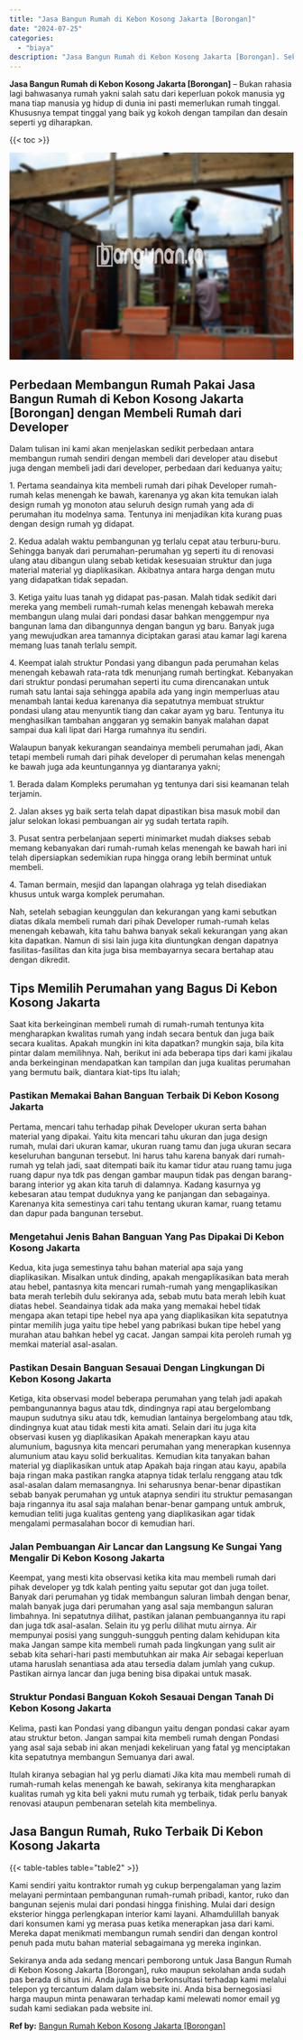 ```yaml
---
title: "Jasa Bangun Rumah di Kebon Kosong Jakarta [Borongan]"
date: "2024-07-25"
categories: 
  - "biaya"
description: "Jasa Bangun Rumah di Kebon Kosong Jakarta [Borongan]. Sekiranya anda ada sedang mencari pemborong untuk Jasa Bangun Rumah di Kebon Kosong Jakarta [Borongan..."
---
```


**Jasa Bangun Rumah di Kebon Kosong Jakarta \[Borongan\]** – Bukan rahasia lagi bahwasanya rumah yakni salah satu dari keperluan pokok manusia yg mana tiap manusia yg hidup di dunia ini pasti memerlukan rumah tinggal. Khususnya tempat tinggal yang baik yg kokoh dengan tampilan dan desain seperti yg diharapkan.

{{< toc >}}

![Jasa Bangun Rumah di Kebon Kosong Jakarta [Borongan]](/images/borong-bangunan-05.png)

## Perbedaan Membangun Rumah Pakai Jasa Bangun Rumah di Kebon Kosong Jakarta \[Borongan\] dengan Membeli Rumah dari Developer

Dalam tulisan ini kami akan menjelaskan sedikit perbedaan antara membangun rumah sendiri dengan membeli dari developer atau disebut juga dengan membeli jadi dari developer, perbedaan dari keduanya yaitu;

1\. Pertama seandainya kita membeli rumah dari pihak Developer rumah-rumah kelas menengah ke bawah, karenanya yg akan kita temukan ialah design rumah yg monoton atau seluruh design rumah yang ada di perumahan itu modelnya sama. Tentunya ini menjadikan kita kurang puas dengan design rumah yg didapat.

2\. Kedua adalah waktu pembangunan yg terlalu cepat atau terburu-buru. Sehingga banyak dari perumahan-perumahan yg seperti itu di renovasi ulang atau dibangun ulang sebab ketidak kesesuaian struktur dan juga material material yg diaplikasikan. Akibatnya antara harga dengan mutu yang didapatkan tidak sepadan.

3\. Ketiga yaitu luas tanah yg didapat pas-pasan. Malah tidak sedikit dari mereka yang membeli rumah-rumah kelas menengah kebawah mereka membangun ulang mulai dari pondasi dasar bahkan menggempur nya bangunan lama dan dibangunnya dengan bangun yg baru. Banyak juga yang mewujudkan area tamannya diciptakan garasi atau kamar lagi karena memang luas tanah terlalu sempit.

4\. Keempat ialah struktur Pondasi yang dibangun pada perumahan kelas menengah kebawah rata-rata tdk menunjang rumah bertingkat. Kebanyakan dari struktur pondasi perumahan seperti itu cuma direncanakan untuk rumah satu lantai saja sehingga apabila ada yang ingin memperluas atau menambah lantai kedua karenanya dia sepatutnya membuat struktur pondasi ulang atau menyuntik tiang dan cakar ayam yg baru. Tentunya itu menghasilkan tambahan anggaran yg semakin banyak malahan dapat sampai dua kali lipat dari Harga rumahnya itu sendiri.

Walaupun banyak kekurangan seandainya membeli perumahan jadi, Akan tetapi membeli rumah dari pihak developer di perumahan kelas menengah ke bawah juga ada keuntungannya yg diantaranya yakni;

1\. Berada dalam Kompleks perumahan yg tentunya dari sisi keamanan telah terjamin.

2\. Jalan akses yg baik serta telah dapat dipastikan bisa masuk mobil dan jalur selokan lokasi pembuangan air yg sudah tertata rapih.

3\. Pusat sentra perbelanjaan seperti minimarket mudah diakses sebab memang kebanyakan dari rumah-rumah kelas menengah ke bawah hari ini telah dipersiapkan sedemikian rupa hingga orang lebih berminat untuk membeli.

4\. Taman bermain, mesjid dan lapangan olahraga yg telah disediakan khusus untuk warga komplek perumahan.

Nah, setelah sebagian keunggulan dan kekurangan yang kami sebutkan diatas dikala membeli rumah dari pihak Developer rumah-rumah kelas menengah kebawah, kita tahu bahwa banyak sekali kekurangan yang akan kita dapatkan. Namun di sisi lain juga kita diuntungkan dengan dapatnya fasilitas-fasilitas dan kita juga bisa membayarnya secara bertahap atau dengan dikredit.

## Tips Memilih Perumahan yang Bagus Di Kebon Kosong Jakarta

Saat kita berkeinginan membeli rumah di rumah-rumah tentunya kita mengharapkan kwalitas rumah yang indah secara bentuk dan juga baik secara kualitas. Apakah mungkin ini kita dapatkan? mungkin saja, bila kita pintar dalam memilihnya. Nah, berikut ini ada beberapa tips dari kami jikalau anda berkeinginan mendapatkan kan tampilan dan juga kualitas perumahan yang bermutu baik, diantara kiat-tips Itu ialah;

### Pastikan Memakai Bahan Banguan Terbaik Di Kebon Kosong Jakarta

Pertama, mencari tahu terhadap pihak Developer ukuran serta bahan material yang dipakai. Yaitu kita mencari tahu ukuran dan juga design rumah, mulai dari ukuran kamar, ukuran ruang tamu dan juga ukuran secara keseluruhan bangunan tersebut. Ini harus tahu karena banyak dari rumah-rumah yg telah jadi, saat ditempati baik itu kamar tidur atau ruang tamu juga ruang dapur nya tdk pas dengan gambar maupun tidak pas dengan barang-barang interior yg akan kita taruh di dalamnya. Kadang kasurnya yg kebesaran atau tempat duduknya yang ke panjangan dan sebagainya. Karenanya kita semestinya cari tahu tentang ukuran kamar, ruang tetamu dan dapur pada bangunan tersebut.

### Mengetahui Jenis Bahan Banguan Yang Pas Dipakai Di Kebon Kosong Jakarta

Kedua, kita juga semestinya tahu bahan material apa saja yang diaplikasikan. Misalkan untuk dinding, apakah mengaplikasikan bata merah atau hebel, pantasnya kita mencari rumah-rumah yang mengaplikasikan bata merah terlebih dulu sekiranya ada, sebab mutu bata merah lebih kuat diatas hebel. Seandainya tidak ada maka yang memakai hebel tidak mengapa akan tetapi tipe hebel nya apa yang diaplikasikan kita sepatutnya pintar memilih juga yaitu tipe hebel yang pabrikasi bukan tipe hebel yang murahan atau bahkan hebel yg cacat. Jangan sampai kita peroleh rumah yg memkai material asal-asalan.

### Pastikan Desain Banguan Sesauai Dengan Lingkungan Di Kebon Kosong Jakarta

Ketiga, kita observasi model beberapa perumahan yang telah jadi apakah pembangunannya bagus atau tdk, dindingnya rapi atau bergelombang maupun sudutnya siku atau tdk, kemudian lantainya bergelombang atau tdk, dindingnya kuat atau tidak mesti kita amati. Selain dari itu juga kita observasi kusen yg diaplikasikan Apakah menerapkan kayu atau alumunium, bagusnya kita mencari perumahan yang menerapkan kusennya alumunium atau kayu solid berkualitas. Kemudian kita tanyakan bahan material yg diaplikasikan untuk atap Apakah baja ringan atau kayu, apabila baja ringan maka pastikan rangka atapnya tidak terlalu renggang atau tdk asal-asalan dalam memasangnya. Ini seharusnya benar-benar dipastikan sebab banyak perumahan yg untuk atapnya sendiri itu struktur pemasangan baja ringannya itu asal saja malahan benar-benar gampang untuk ambruk, kemudian teliti juga kualitas genteng yang diaplikasikan agar tidak mengalami permasalahan bocor di kemudian hari.

### Jalan Pembuangan Air Lancar dan Langsung Ke Sungai Yang Mengalir Di Kebon Kosong Jakarta

Keempat, yang mesti kita observasi ketika kita mau membeli rumah dari pihak developer yg tdk kalah penting yaitu seputar got dan juga toilet. Banyak dari perumahan yg tidak membangun saluran limbah dengan benar, malah banyak juga dari perumahan yang asal saja membangun saluran limbahnya. Ini sepatutnya dilihat, pastikan jalanan pembuangannya itu rapi dan juga tdk asal-asalan. Selain itu yg perlu dilihat mutu airnya. Air mempunyai posisi yang sungguh-sungguh penting dalam kehidupan kita maka Jangan sampe kita membeli rumah pada lingkungan yang sulit air sebab kita sehari-hari pasti membutuhkan air maka Air sebagai keperluan utama haruslah senantiasa ada atau tersedia dalam jumlah yang cukup. Pastikan airnya lancar dan juga bening bisa dipakai untuk masak.

### Struktur Pondasi Banguan Kokoh Sesauai Dengan Tanah Di Kebon Kosong Jakarta

Kelima, pasti kan Pondasi yang dibangun yaitu dengan pondasi cakar ayam atau struktur beton. Jangan sampai kita membeli rumah dengan Pondasi yang asal saja sebab ini akan menjadi kekeliruan yang fatal yg menciptakan kita sepatutnya membangun Semuanya dari awal.

Itulah kiranya sebagian hal yg perlu diamati Jika kita mau membeli rumah di rumah-rumah kelas menengah ke bawah, sekiranya kita mengharapkan kualitas rumah yg kita beli yakni mutu rumah yg terbaik, tidak perlu banyak renovasi ataupun pembenaran setelah kita membelinya.

## Jasa Bangun Rumah, Ruko Terbaik Di Kebon Kosong Jakarta

{{< table-tables table="table2" >}}

Kami sendiri yaitu kontraktor rumah yg cukup berpengalaman yang lazim melayani permintaan pembangunan rumah-rumah pribadi, kantor, ruko dan bangunan sejenis mulai dari pondasi hingga finishing. Mulai dari design eksterior hingga perlengkapan interior kami layani. Alhamdulillah banyak dari konsumen kami yg merasa puas ketika menerapkan jasa dari kami. Mereka dapat menikmati membangun rumah sendiri dan dengan kontrol penuh pada mutu bahan material sebagaimana yg mereka inginkan.

Sekiranya anda ada sedang mencari pemborong untuk Jasa Bangun Rumah di Kebon Kosong Jakarta \[Borongan\], ruko maupun sekolahan anda sudah pas berada di situs ini. Anda juga bisa berkonsultasi terhadap kami melalui telepon yg tercantum dalam dalam website ini. Anda bisa bernegosiasi harga maupun minta penawaran terhadap kami melewati nomor email yg sudah kami sediakan pada website ini.

**Ref by:** [Bangun Rumah Kebon Kosong Jakarta [Borongan]](https://id.wikipedia.org/wiki/Bangun)
